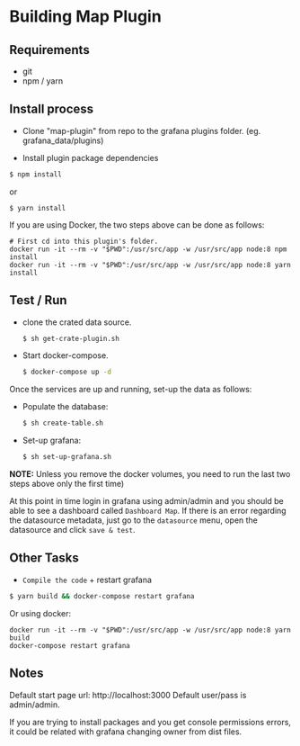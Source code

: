 # Building Map Plugin

## Requirements
- git
- npm / yarn

## Install process

- Clone "map-plugin" from repo to the grafana plugins folder. (eg. grafana_data/plugins)

- Install plugin package dependencies

```sh
$ npm install
```
or
```
$ yarn install
```

If you are using Docker, the two steps above can be done as follows:
```
# First cd into this plugin's folder.
docker run -it --rm -v "$PWD":/usr/src/app -w /usr/src/app node:8 npm install
docker run -it --rm -v "$PWD":/usr/src/app -w /usr/src/app node:8 yarn install
```

## Test / Run

- clone the crated data source.

    ```sh
    $ sh get-crate-plugin.sh
    ```

- Start docker-compose.

    ```sh
    $ docker-compose up -d
    ```

Once the services are up and running, set-up the data as follows:

- Populate the database:

    ```sh
    $ sh create-table.sh
    ```

- Set-up grafana:

    ```sh
    $ sh set-up-grafana.sh
    ```

**NOTE:** Unless you remove the docker volumes, you need to run the last two
steps above only the first time)

At this point in time login in grafana using admin/admin and you should be
able to see a dashboard called `Dashboard Map`. If there is an error regarding
the datasource metadata, just go to the `datasource` menu, open the datasource
and click `save & test`.

## Other Tasks

- `Compile the code` + restart grafana
```sh
$ yarn build && docker-compose restart grafana
```

Or using docker:
```
docker run -it --rm -v "$PWD":/usr/src/app -w /usr/src/app node:8 yarn build
docker-compose restart grafana
```

## Notes

Default start page url: http://localhost:3000
Default user/pass is admin/admin.

If you are trying to install packages and you get console permissions errors, it could be related with grafana changing owner from dist files.
